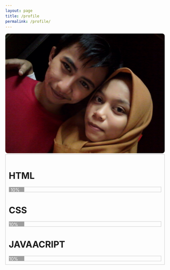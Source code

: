 ```yaml
---
layout: page
title: /profile
permalink: /profile/
---
```

<div>
  <style>
    .w3-grey,.w3-hover-grey:hover,.w3-gray,.w3-hover-gray:hover{text-center:left!important;color:#fff!important;background-color:#9e9e9e!important}
    .xborder{border:1px solid #ccc!important}
  </style>
  <img style="border-radius: 8px;" alt="Aing dan bebeb" src="https://raw.githubusercontent.com/N74NK/N74NK.github.io/master/_images/1585582795-picsay.jpg" />

<div style="border:1px solid #ccc;padding:10px;">

  <h1>HTML</h1>
  <div class="xborder">
    <div style="height:15px;width:10%" class="w3-grey"><span style="padding-left:5px;">10%</span></div>
  </div>

  <h1>CSS</h1>
  <div class="xborder">
    <div style="height:15px;width:10%" class="w3-grey">10%</div>
  </div>

  <h1>JAVAACRIPT</h1>
  <div class="xborder">
    <div style="height:15px;width:10%" class="w3-grey">10%</div>
  </div>

</div>

<div>
